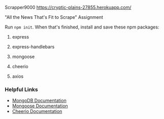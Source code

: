 Scrapper9000
https://cryptic-plains-27855.herokuapp.com/

"All the News That's Fit to Scrape" Assignment

Run `npm init`. When that's finished, install and save these npm packages:

   1. express

   2. express-handlebars

   3. mongoose

   4. cheerio

   5. axios


### Helpful Links

* [MongoDB Documentation](https://docs.mongodb.com/manual/)
* [Mongoose Documentation](http://mongoosejs.com/docs/api.html)
* [Cheerio Documentation](https://github.com/cheeriojs/cheerio)

